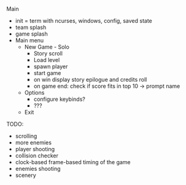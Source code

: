 
Main

- init = term with ncurses, windows, config, saved state
- team splash
- game splash <Press any key to continue...>
- Main menu
	- New Game - Solo
		- Story scroll
		- Load level
		- spawn player
		- start game
		- on win display story epilogue and credits roll
		- on game end: check if score fits in top 10 -> prompt name
	- Options
		- configure keybinds?
		- ???
	- Exit


TODO:
 - scrolling
 - more enemies
 - player shooting
 - collision checker
 - clock-based frame-based timing of the game
 - enemies shooting
 - scenery
